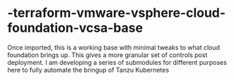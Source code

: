 # -terraform-vmware-vsphere-cloud-foundation-vcsa-base
Once imported, this is a working base with minimal tweaks to what cloud foundation brings up. This gives a more granular set of controls post deployment. I am developing a series of submodules for different purposes here to fully automate the bringup of Tanzu Kubernetes
